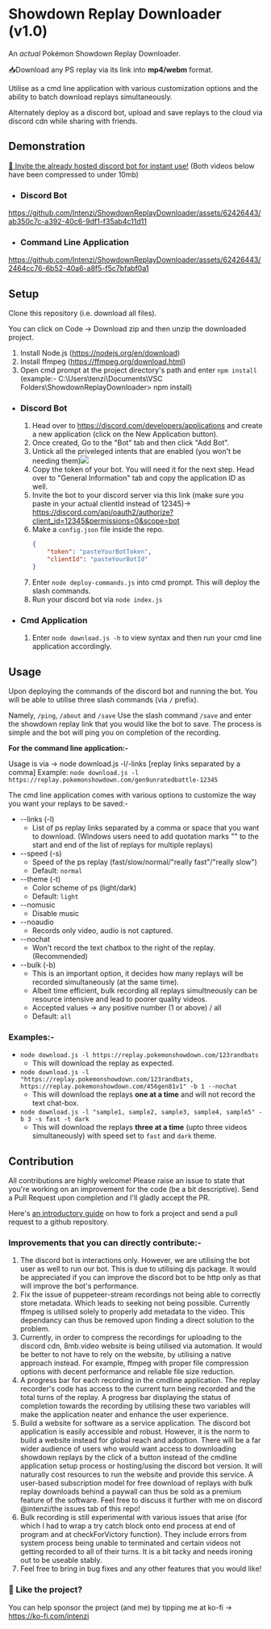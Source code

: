 # Showdown Replay Downloader (v1.0)

An _actual_ Pokémon Showdown Replay Downloader.

📥Download any PS replay via its link into **mp4/webm** format.

Utilise as a cmd line application with various customization options and the ability to batch download replays simultaneously.

Alternately deploy as a discord bot, upload and save replays to the cloud via discord cdn while sharing with friends.

## Demonstration

[🔗 Invite the already hosted discord bot for instant use!](https://discord.com/api/oauth2/authorize?client_id=1149183749167251489&permissions=0&scope=applications.commands%20bot)
(Both videos below have been compressed to under 10mb)

-   ### Discord Bot


https://github.com/Intenzi/ShowdownReplayDownloader/assets/62426443/ab350c7c-a392-40c6-9df1-f35ab4c11d11


-   ### Command Line Application


https://github.com/Intenzi/ShowdownReplayDownloader/assets/62426443/2464cc76-6b52-40a6-a8f5-f5c7bfabf0a1


## Setup

Clone this repository (i.e. download all files).

You can click on Code -> Download zip and then unzip the downloaded project.

1. Install Node.js (https://nodejs.org/en/download)
2. Install ffmpeg (https://ffmpeg.org/download.html)
3. Open cmd prompt at the project directory's path and enter `npm install` (example:- C:\Users\tenzi\Documents\VSC Folders\ShowdownReplayDownloader> npm install)

-   ### Discord Bot
    1. Head over to https://discord.com/developers/applications and create a new application (click on the New Application button).
    2. Once created, Go to the "Bot" tab and then click "Add Bot".
    3. Untick all the priveleged intents that are enabled (you won't be needing them)![](https://cdn.discordapp.com/attachments/1006770227687718952/1159863545324904508/image.png?ex=6532921a&is=65201d1a&hm=5985af37c4a68b86c8ea027a36bb641c2742ea827f6d8cf463edbbb5e6244f9f&)
    4. Copy the token of your bot. You will need it for the next step. Head over to "General Information" tab and copy the application ID as well.
    5. Invite the bot to your discord server via this link (make sure you paste in your actual clientId instead of 12345)-> https://discord.com/api/oauth2/authorize?client_id=12345&permissions=0&scope=bot
    6. Make a `config.json` file inside the repo.
        ```json
        {
            "token": "pasteYourBotToken",
            "clientId": "pasteYourBotId"
        }
        ```
    7. Enter `node deploy-commands.js` into cmd prompt. This will deploy the slash commands.
    8. Run your discord bot via `node index.js`
-   ### Cmd Application
    1. Enter `node download.js -h` to view syntax and then run your cmd line application accordingly.

## Usage

Upon deploying the commands of the discord bot and running the bot. You will be able to utilise three slash commands (via `/` prefix).

Namely, `/ping`, `/about` and `/save`
Use the slash command `/save` and enter the showdown replay link that you would like the bot to save. The process is simple and the bot will ping you on completion of the recording.

**For the command line application:-**

Usage is via -> node download.js -l/-links [replay links separated by a comma]
Example: `node download.js -l https://replay.pokemonshowdown.com/gen9unratedbattle-12345`

The cmd line application comes with various options to customize the way you want your replays to be saved:-

-   --links (-l)
    -   List of ps replay links separated by a comma or space that you want to download.
        (Windows users need to add quotation marks "" to the start and end of the list of replays for multiple replays)
-   --speed (-s)
    -   Speed of the ps replay (fast/slow/normal/"really fast"/"really slow")
    -   Default: `normal`
-   --theme (-t)
    -   Color scheme of ps (light/dark)
    -   Default: `light`
-   --nomusic
    -   Disable music
-   --noaudio
    -   Records only video, audio is not captured.
-   --nochat
    -   Won't record the text chatbox to the right of the replay. (Recommended)
-   --bulk (-b)
    -   This is an important option, it decides how many replays will be recorded simultaneously (at the same time).
    -   Albeit time efficient, bulk recording all replays simultneously can be resource intensive and lead to poorer quality videos.
    -   Accepted values -> any positive number (1 or above) / all
    -   Default: `all`

### Examples:-

-   `node download.js -l https://replay.pokemonshowdown.com/123randbats`
    -   This will download the replay as expected.
-   `node download.js -l "https://replay.pokemonshowdown.com/123randbats, https://replay.pokemonshowdown.com/456gen81v1" -b 1 --nochat`
    -   This will download the replays **one at a time** and will not record the text chat-box.
-   `node download.js -l "sample1, sample2, sample3, sample4, sample5" -b 3 -s fast -t dark`
    -   This will download the replays **three at a time** (upto three videos simultaneously) with speed set to `fast` and `dark` theme.

## Contribution

All contributions are highly welcome! Please raise an issue to state that you're working on an improvement for the code (be a bit descriptive). Send a Pull Request upon completion and I'll gladly accept the PR.

Here's [an introductory guide](https://opensource.com/article/19/7/create-pull-request-github) on how to fork a project and send a pull request to a github repository.

### Improvements that you can directly contribute:-

1. The discord bot is interactions only. However, we are utilising the bot user as well to run our bot. This is due to utilising djs package. It would be appreciated if you can improve the discord bot to be http only as that will improve the bot's performance.
2. Fix the issue of puppeteer-stream recordings not being able to correctly store metadata. Which leads to seeking not being possible. Currently ffmpeg is utilised solely to properly add metadata to the video. This dependancy can thus be removed upon finding a direct solution to the problem.
3. Currently, in order to compress the recordings for uploading to the discord cdn, 8mb.video website is being utilised via automation. It would be better to not have to rely on the website, by utilising a native approach instead. For example, ffmpeg with proper file compression options with decent performance and reliable file size reduction.
4. A progress bar for each recording in the cmdline application. The replay recorder's code has access to the current turn being recorded and the total turns of the replay. A progress bar displaying the status of completion towards the recording by utilising these two variables will make the application neater and enhance the user experience.
5. Build a website for software as a service application. The discord bot application is easily accessible and robust. However, it is the norm to build a website instead for global reach and adoption. There will be a far wider audience of users who would want access to downloading showdown replays by the click of a button instead of the cmdline application setup process or hosting/using the discord bot version. It will naturally cost resources to run the website and provide this service. A user-based subscription model for free download of replays with bulk replay downloads behind a paywall can thus be sold as a premium feature of the software. Feel free to discuss it further with me on discord @intenzi/the issues tab of this repo!
6. Bulk recording is still experimental with various issues that arise (for which I had to wrap a try catch block onto end process at end of program and at checkForVictory function). They include errors from system process being unable to terminated and certain videos not getting recorded to all of their turns. It is a bit tacky and needs ironing out to be useable stably.
7. Feel free to bring in bug fixes and any other features that you would like!

### 🌸 Like the project?

You can help sponsor the project (and me) by tipping me at ko-fi -> https://ko-fi.com/intenzi
